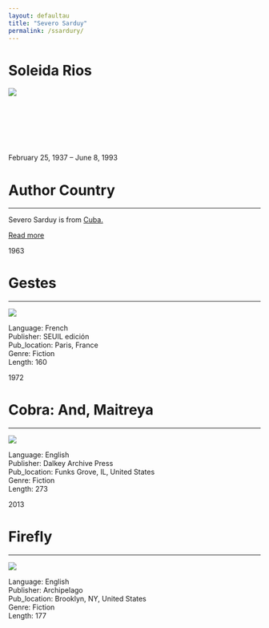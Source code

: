 ```yaml
---
layout: defaultau
title: "Severo Sarduy"
permalink: /ssardury/
---
```

<!-- partial:index.partial.html -->
<div class="content">
    <h1>Soleida Rios</h1>
    <div class="quote">
        <div><img src="https://letraslibres.com/wp-content/uploads/2016/05/img_art_9060_2092.jpg" class="logo"></div>
    </div>
    <div class="timeline">
        <div style="padding-bottom:100px;"></div>
        <div class="block">
            <div class="date right"><p class="right">February 25, 1937 – June 8, 1993</p></div>
            <div class="dot"></div>
            <div class="left first">
            <div class="author_country">
                <h1>Author Country</h1><hr>
            <div class="aclocation"><p>Severo Sarduy is from <a href="{{ site.baseurl }}/14">Cuba.</a></p></div>
                <div class="acreadmore"><a href="https://en.wikipedia.org/wiki/Severo_Sarduy" target="_blank">Read more</a></div>
            </div>
            </div>
        </div>
        <div class="block">
            <div class="date left"><p class="left">1963</p></div>
            <div class="dot"></div>
            <div class="right hide">
                <h1>Gestes</h1><hr>
                <p><img src="https://m.media-amazon.com/images/I/41EHxo3XoML._SY291_BO1,204,203,200_QL40_FMwebp_.jpg"></p>
                <p>
                Language: French<br/>
                Publisher: SEUIL edición<br/>
                Pub_location: Paris, France<br/>
                Genre: Fiction<br/>
                Length: 160</p>
            </div>
        </div>
        <div class="block">
            <div class="date right"><p class="right">1972</p></div>
            <div class="dot"></div>
            <div class="left hide">
                <h1>Cobra: And, Maitreya</h1><hr>
                <p><img src="https://m.media-amazon.com/images/I/51E27F45-4L._SX322_BO1,204,203,200_.jpg"></p>
                <p>Language: English<br/>
                Publisher: Dalkey Archive Press<br/>
                Pub_location: Funks Grove, IL, United States<br/>
                Genre: Fiction<br/>
                Length: 273</p>
            </div>
        </div>
        <div class="block">
            <div class="date left"><p class="left">2013</p></div>
            <div class="dot"></div>
            <div class="right hide">
                <h1>Firefly </h1><hr>
                <p><img src="https://m.media-amazon.com/images/I/41PxAkgVCjL.jpg"></p>
                <p>Language: English<br/>
                Publisher: Archipelago<br/>
                Pub_location: Brooklyn, NY, United States<br/>
                Genre: Fiction<br/>
                Length: 177</p>
            </div>
        </div>
        <div style="padding-bottom:100px;"></div>
    </div>
   <!-- partial -->
<script src='https://cdnjs.cloudflare.com/ajax/libs/jquery/3.1.1/jquery.min.js'></script><script  src="{{ site.baseurl }}/assets/js/authorscript.js"></script>